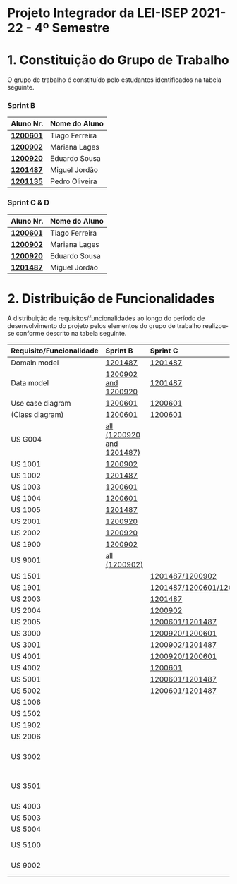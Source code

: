 # Projeto Integrador da LEI-ISEP 2021-22 - 4º Semestre

# 1. Constituição do Grupo de Trabalho

O grupo de trabalho é constituído pelo estudantes identificados na tabela seguinte.

### Sprint B
| Aluno Nr.                      | Nome do Aluno  |
|--------------------------------|----------------|
| **[1200601](SprintB/1200601)** | Tiago Ferreira |
| **[1200902](SprintB/1200902)** | Mariana Lages  |
| **[1200920](SprintB/1200920)** | Eduardo Sousa  |
| **[1201487](SprintB/1201487)** | Miguel Jordão  |
| **[1201135](SprintB/1201135)** | Pedro Oliveira |

### Sprint C & D
| Aluno Nr.                      | Nome do Aluno  |
|--------------------------------|----------------|
| **[1200601](SprintC/1200601)** | Tiago Ferreira |
| **[1200902](SprintC/1200902)** | Mariana Lages  |
| **[1200920](SprintC/1200920)** | Eduardo Sousa  |
| **[1201487](SprintC/1201487)** | Miguel Jordão  |


# 2. Distribuição de Funcionalidades ###

A distribuição de requisitos/funcionalidades ao longo do período de desenvolvimento do projeto pelos elementos do grupo de trabalho realizou-se conforme descrito na tabela seguinte.

| Requisito/Funcionalidade | Sprint B                                         | Sprint C                                                    | Sprint D                                                |
|:-------------------------|:-------------------------------------------------|:------------------------------------------------------------|:--------------------------------------------------------|
| Domain model             | [1201487](SprintB/DM.svg)                        | [1201487](SprintC/DM.svg)                                   | [1201487](SprintD/DM.svg)                                      |
| Data model               | [1200902 and 1200920](SprintB/ModeloDeDados.svg) | [1201487](SprintC/ModeloDeDados.svg)                        | [1201487](SprintD/ModeloDeDados.svg)                           |
| Use case diagram         | [1200601](SprintB/UseCaseDiagram.svg)            | [1200601](SprintC/UseCaseDiagram.svg)                       | [1200601](SprintD/UseCaseDiagram.svg)                          |
| (Class diagram)          | [1200601](SprintB/CD.svg)                        | [1200601](SprintC/CD.svg)                                   | [1200601](SprintD/CD.svg)                                      |
| US G004                  | [all (1200920 and 1201487)]()                    |                                                             |                                                         |
| US 1001                  | [1200902](SprintB/1200902/US1001/US1001.md)      |                                                             |                                                         |
| US 1002                  | [1201487](SprintB/1201487/US1002/US1002.md)      |                                                             |                                                         |
| US 1003                  | [1200601](SprintB/1200601/US1003/US1003.md)      |                                                             |                                                         |
| US 1004                  | [1200601](SprintB/1200601/US1004/US1004.md)      |                                                             |                                                         |
| US 1005                  | [1201487](SprintB/1201487/US1005/US1005.md)      |                                                             |                                                         |
| US 2001                  | [1200920](SprintB/1200920/US2001/US2001.md)      |                                                             |                                                         |
| US 2002                  | [1200920](SprintB/1200920/US2002/US2002.md)      |                                                             |                                                         |
| US 1900                  | [1200902](SprintB/1200902/US1900/US1900.md)      |                                                             |                                                         |
| US 9001                  | [all (1200902)](SprintB/SprintB_US9001.pptx)     |                                                             |                                                         |
| US 1501                  |                                                  | [1201487/1200902](SprintC/1201487/US1501/US1501.md)         |                                                         |
| US 1901                  |                                                  | [1201487/1200601/1200920](SprintC/1201487/US1901/US1901.md) |                                                         |
| US 2003                  |                                                  | [1201487](SprintC/1201487/US2003/US2003.md)                 |                                                         |
| US 2004                  |                                                  | [1200902](SprintC/1200902/US2004/US2004.md)                 |                                                         |
| US 2005                  |                                                  | [1200601/1201487](SprintC/1200601/US2005/US2005.md)         |                                                         |
| US 3000                  |                                                  | [1200920/1200601](SprintC/1200920/US3000/US3000.md)         |                                                         |
| US 3001                  |                                                  | [1200902/1201487](SprintC/1200902/US3001/US3001.md)         |                                                         |
| US 4001                  |                                                  | [1200920/1200601](SprintC/1200920/US4001/US4001.md)         |                                                         |
| US 4002                  |                                                  | [1200601](SprintC/1200601/US4002/US4002.md)                 |                                                         |
| US 5001                  |                                                  | [1200601/1201487](SprintC/1201487/US5001/US5001.md)         |                                                         |
| US 5002                  |                                                  | [1200601/1201487](SprintC/1200601/US5002/US5002.md)         |                                                         |
| US 1006                  |                                                  |                                                             | [1200601](SprintD/1200601/US1006/US1006.md)             |
| US 1502                  |                                                  |                                                             | [1200902](SprintD/1200902/US1502/US1502.md)             |
| US 1902                  |                                                  |                                                             | [1201487](SprintD/1200902/US1902/US1902.md)             |
| US 2006                  |                                                  |                                                             | [1201487](SprintD/1200902/US2006/US2006.md)             |
| US 3002                  |                                                  |                                                             | [1200902 and 1201487](SprintD/1200902/US3002/US3002.md) |
| US 3501                  |                                                  |                                                             | [1200902 and 1200601](SprintD/1200920/US3501/US3501.md) |
| US 4003                  |                                                  |                                                             | [1200920](SprintD/1200920/US4003/US4003.md)             |
| US 5003                  |                                                  |                                                             | [1200920](SprintD/1200920/US5003/US5003.md)             |
| US 5004                  |                                                  |                                                             | [1200601](SprintD/1200601/US5004/US5004.md)             |
| US 5100                  |                                                  |                                                             | [all (1200920)](SprintD/1200920/US5100/US5100.md)       |
| US 9002                  |                                                  |                                                             | [all (1200902)](SprintD/SprintD_US9002.pptx)            |
